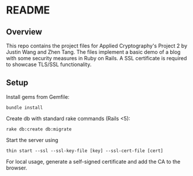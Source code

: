 # README

## Overview

This repo contains the project files for Applied Cryptography's Project 2 by Justin Wang and Zhen Tang. The files implement a basic demo of a blog with some security measures in Ruby on Rails. A SSL certificate is required to showcase TLS/SSL functionality.

## Setup

Install gems from Gemfile:
```
bundle install
```

Create db with standard rake commands (Rails <5):
```
rake db:create db:migrate
```

Start the server using
```
thin start --ssl --ssl-key-file [key] --ssl-cert-file [cert]
```

For local usage, generate a self-signed certificate and add the CA to the browser.
